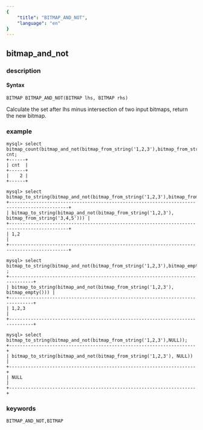 ```yaml
---
{
    "title": "BITMAP_AND_NOT",
    "language": "en"
}
---
```


<!-- 
Licensed to the Apache Software Foundation (ASF) under one
or more contributor license agreements.  See the NOTICE file
distributed with this work for additional information
regarding copyright ownership.  The ASF licenses this file
to you under the Apache License, Version 2.0 (the
"License"); you may not use this file except in compliance
with the License.  You may obtain a copy of the License at

  http://www.apache.org/licenses/LICENSE-2.0

Unless required by applicable law or agreed to in writing,
software distributed under the License is distributed on an
"AS IS" BASIS, WITHOUT WARRANTIES OR CONDITIONS OF ANY
KIND, either express or implied.  See the License for the
specific language governing permissions and limitations
under the License.
-->

## bitmap_and_not
### description
#### Syntax

`BITMAP BITMAP_AND_NOT(BITMAP lhs, BITMAP rhs)`

Calculate the set after lhs minus intersection of two input bitmaps, return the new bitmap.

### example

```
mysql> select bitmap_count(bitmap_and_not(bitmap_from_string('1,2,3'),bitmap_from_string('3,4,5'))) cnt;
+------+
| cnt  |
+------+
|    2 |
+------+

mysql> select bitmap_to_string(bitmap_and_not(bitmap_from_string('1,2,3'),bitmap_from_string('3,4,5')));
+--------------------------------------------------------------------------------------------+
| bitmap_to_string(bitmap_and_not(bitmap_from_string('1,2,3'), bitmap_from_string('3,4,5'))) |
+--------------------------------------------------------------------------------------------+
| 1,2                                                                                        |
+--------------------------------------------------------------------------------------------+

mysql> select bitmap_to_string(bitmap_and_not(bitmap_from_string('1,2,3'),bitmap_empty())) ;
+-------------------------------------------------------------------------------+
| bitmap_to_string(bitmap_and_not(bitmap_from_string('1,2,3'), bitmap_empty())) |
+-------------------------------------------------------------------------------+
| 1,2,3                                                                         |
+-------------------------------------------------------------------------------+

mysql> select bitmap_to_string(bitmap_and_not(bitmap_from_string('1,2,3'),NULL));
+---------------------------------------------------------------------+
| bitmap_to_string(bitmap_and_not(bitmap_from_string('1,2,3'), NULL)) |
+---------------------------------------------------------------------+
| NULL                                                                |
+---------------------------------------------------------------------+
```

### keywords

    BITMAP_AND_NOT,BITMAP
